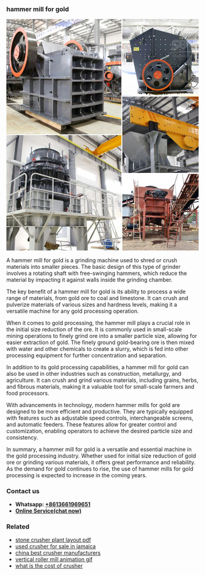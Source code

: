 <h3>hammer mill for gold</h3><img src='1708499606.jpg' alt=''><p>A hammer mill for gold is a grinding machine used to shred or crush materials into smaller pieces. The basic design of this type of grinder involves a rotating shaft with free-swinging hammers, which reduce the material by impacting it against walls inside the grinding chamber.</p><p>The key benefit of a hammer mill for gold is its ability to process a wide range of materials, from gold ore to coal and limestone. It can crush and pulverize materials of various sizes and hardness levels, making it a versatile machine for any gold processing operation.</p><p>When it comes to gold processing, the hammer mill plays a crucial role in the initial size reduction of the ore. It is commonly used in small-scale mining operations to finely grind ore into a smaller particle size, allowing for easier extraction of gold. The finely ground gold-bearing ore is then mixed with water and other chemicals to create a slurry, which is fed into other processing equipment for further concentration and separation.</p><p>In addition to its gold processing capabilities, a hammer mill for gold can also be used in other industries such as construction, metallurgy, and agriculture. It can crush and grind various materials, including grains, herbs, and fibrous materials, making it a valuable tool for small-scale farmers and food processors.</p><p>With advancements in technology, modern hammer mills for gold are designed to be more efficient and productive. They are typically equipped with features such as adjustable speed controls, interchangeable screens, and automatic feeders. These features allow for greater control and customization, enabling operators to achieve the desired particle size and consistency.</p><p>In summary, a hammer mill for gold is a versatile and essential machine in the gold processing industry. Whether used for initial size reduction of gold ore or grinding various materials, it offers great performance and reliability. As the demand for gold continues to rise, the use of hammer mills for gold processing is expected to increase in the coming years.</p><h3>Contact us</h3><ul><li><strong>Whatsapp:&nbsp;<a href="https://wa.me/8613661969651">+8613661969651</a></strong></li><li><a href="https://swt.shibang-china.com/?git&amp;zhl&amp;hammer mill for gold"><strong>Online Service(chat now)</strong></a></li></ul><h3>Related</h3><ul><li><a href='stone crusher plant layout pdf.md'>stone crusher plant layout pdf</a></li><li><a href='used crusher for sale in jamaica.md'>used crusher for sale in jamaica</a></li><li><a href='china best crusher manufacturers.md'>china best crusher manufacturers</a></li><li><a href='vertical roller mill animation gif.md'>vertical roller mill animation gif</a></li><li><a href='what is the cost of crusher.md'>what is the cost of crusher</a></li></ul>